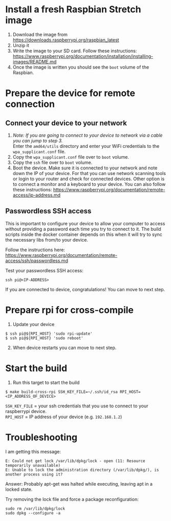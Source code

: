 # Install a fresh Raspbian Stretch image
1. Download the image from https://downloads.raspberrypi.org/raspbian_latest
2. Unzip it
3. Write the image to your SD card. Follow these instructions: https://www.raspberrypi.org/documentation/installation/installing-images/README.md
4. Once the image is written you should see the `boot` volume of the Raspbian.

# Prepare the device for remote connection
## Connect your device to your network
1. *Note: If you are going to connect to your device to network via a cable you can jump to step 3.*  
Enter the `amd64/utils` directory and enter your WiFi credentials to the `wpa_supplicant.conf` file. 
2. Copy the `wpa_supplicant.conf` file over to `boot` volume.
3. Copy the `ssh` file over to `boot` volume. 
4. Boot the device. Make sure it is connected to your network and note down the IP of your device. For that you can use network scanning tools or login to your router and check for connected devices. Other option is to connect a monitor and a keyboard to your device. You can also follow these instructions: https://www.raspberrypi.org/documentation/remote-access/ip-address.md

## Passwordless SSH access
This is important to configure your device to allow your computer to access without providing a password each time you try to connect to it. The build scripts inside the docker container depends on this when it will try to sync the necessary libs from/to your device.

Follow the instructions here: https://www.raspberrypi.org/documentation/remote-access/ssh/passwordless.md

Test your passwordless SSH access:
```
ssh pi@<IP-ADDRESS>
```

If you are connected to device, congratulations! You can move to next step.

# Prepare rpi for cross-compile
1. Update your device
```
$ ssh pi@${RPI_HOST} 'sudo rpi-update'
$ ssh pi@${RPI_HOST} 'sudo reboot'
```
2. When device restarts you can move to next step.

# Start the build  
1. Run this target to start the build
```
$ make build-cross-rpi SSH_KEY_FILE=~/.ssh/id_rsa RPI_HOST=<IP_ADDRESS_OF_DEVICE>
```

`SSH_KEY_FILE` = your ssh credentials that you use to connect to your raspberrypi device.  
`RPI_HOST` = IP address of your device (e.g. `192.168.1.2`)

# Troubleshooting
I am getting this message:
```
E: Could not get lock /var/lib/dpkg/lock - open (11: Resource temporarily unavailable)
E: Unable to lock the administration directory (/var/lib/dpkg/), is another process using it?
```
Answer: Probably apt-get was halted while executing, leaving apt in a locked state.

Try removing the lock file and force a package reconfiguration:
```
sudo rm /var/lib/dpkg/lock
sudo dpkg --configure -a
```